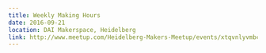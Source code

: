 ```yaml
---
title: Weekly Making Hours
date: 2016-09-21
location: DAI Makerspace, Heidelberg
link: http://www.meetup.com/Heidelberg-Makers-Meetup/events/xtqvnlyvmbcc/
---
```

